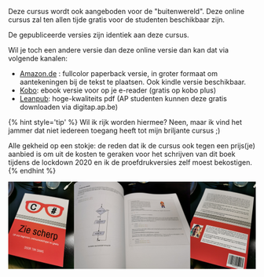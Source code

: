 Deze cursus wordt ook aangeboden voor de "buitenwereld". Deze online cursus zal ten allen tijde gratis voor de studenten beschikbaar zijn. 

De gepubliceerde versies zijn identiek aan deze cursus.

Wil je toch een andere versie dan deze online versie dan kan dat via volgende kanalen:
* [Amazon.de](https://www.amazon.de/dp/B08HGNS5SF) : fullcolor paperback versie, in groter formaat om aantekeningen bij de tekst te plaatsen. Ook kindle versie beschikbaar.
* [Kobo](https://www.kobo.com/be/nl/ebook/zie-scherp): ebook versie voor op je e-reader (gratis op kobo plus)
* [Leanpub](http://leanpub.com/ziescherp/): hoge-kwaliteits pdf (AP studenten kunnen deze gratis downloaden via digitap.ap.be)

{% hint style='tip' %}
Wil ik rijk worden hiermee? Neen, maar ik vind het jammer dat niet iedereen toegang heeft tot mijn briljante cursus ;) 

Alle gekheid op een stokje: de reden dat ik de cursus ook tegen een prijs(je) aanbied is om uit de kosten te geraken voor het schrijven van dit boek tijdens de lockdown 2020 en ik de proefdrukversies zelf moest bekostigen.
{% endhint %}

![](./assets/boek.png)
